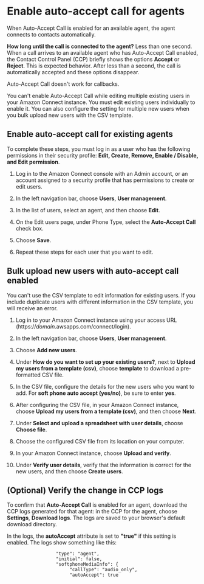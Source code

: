 # Enable auto\-accept call for agents<a name="enable-auto-accept"></a>

When Auto\-Accept Call is enabled for an available agent, the agent connects to contacts automatically\. 

**How long until the call is connected to the agent?** Less than one second\. When a call arrives to an available agent who has Auto\-Accept Call enabled, the Contact Control Panel \(CCP\) briefly shows the options **Accept** or **Reject**\. This is expected behavior\. After less than a second, the call is automatically accepted and these options disappear\.

Auto\-Accept Call doesn't work for callbacks\.

You can't enable Auto\-Accept Call while editing multiple existing users in your Amazon Connect instance\. You must edit existing users individually to enable it\. You can also configure the setting for multiple new users when you bulk upload new users with the CSV template\. 

## Enable auto\-accept call for existing agents<a name="w128aac24c23c13c11"></a>

To complete these steps, you must log in as a user who has the following permissions in their security profile: **Edit, Create, Remove, Enable / Disable, and Edit permission**\.

1. Log in to the Amazon Connect console with an Admin account, or an account assigned to a security profile that has permissions to create or edit users\.

1. In the left navigation bar, choose **Users**, **User management**\.

1. In the list of users, select an agent, and then choose **Edit**\.

1. On the Edit users page, under Phone Type, select the **Auto\-Accept Call** check box\.

1. Choose **Save**\.

1. Repeat these steps for each user that you want to edit\.

## Bulk upload new users with auto\-accept call enabled<a name="bulk-upload-users-auto-accept"></a>

You can't use the CSV template to edit information for existing users\. If you include duplicate users with different information in the CSV template, you will receive an error\.

1. Log in to your Amazon Connect instance using your access URL \(https://*domain*\.awsapps\.com/connect/login\)\.

1. In the left navigation bar, choose **Users**, **User management**\.

1. Choose **Add new users**\.

1. Under **How do you want to set up your existing users?**, next to **Upload my users from a template \(csv\)**, choose **template** to download a pre\-formatted CSV file\.

1. In the CSV file, configure the details for the new users who you want to add\. For **soft phone auto accept \(yes/no\)**, be sure to enter **yes**\.

1. After configuring the CSV file, in your Amazon Connect instance, choose **Upload my users from a template \(csv\)**, and then choose **Next**\.

1. Under **Select and upload a spreadsheet with user details**, choose **Choose file**\.

1. Choose the configured CSV file from its location on your computer\.

1. In your Amazon Connect instance, choose **Upload and verify**\.

1. Under **Verify user details**, verify that the information is correct for the new users, and then choose **Create users**\.

## \(Optional\) Verify the change in CCP logs<a name="bulk-upload-users-auto-accept-verify"></a>

To confirm that **Auto\-Accept Call** is enabled for an agent, download the CCP logs generated for that agent: in the CCP for the agent, choose **Settings**, **Download logs**\. The logs are saved to your browser's default download directory\. 

In the logs, the **autoAccept** attribute is set to **"true"** if this setting is enabled\. The logs show something like this:

```
                  "type": "agent",
                  "initial": false,
                  "softphoneMediaInfo": {
                       "callType": "audio_only",
                       "autoAccept": true
```